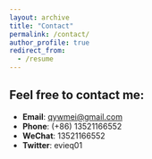 ```yaml
---
layout: archive
title: "Contact"
permalink: /contact/
author_profile: true
redirect_from:
  - /resume
---
```

## Feel free to contact me:

* **Email**: qywmei@gmail.com
* **Phone**: (+86) 13521166552
* **WeChat**: 13521166552
* **Twitter**: evieq01